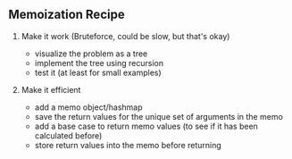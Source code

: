 ## Memoization Recipe

1. Make it work (Bruteforce, could be slow, but that's okay)
    - visualize the problem as a tree
    - implement the tree using recursion
    - test it (at least for small examples)

2. Make it efficient
    - add a memo object/hashmap
    - save the return values for the unique set of arguments in the memo
    - add a base case to return memo values (to see if it has been calculated before)
    - store return values into the memo before returning
